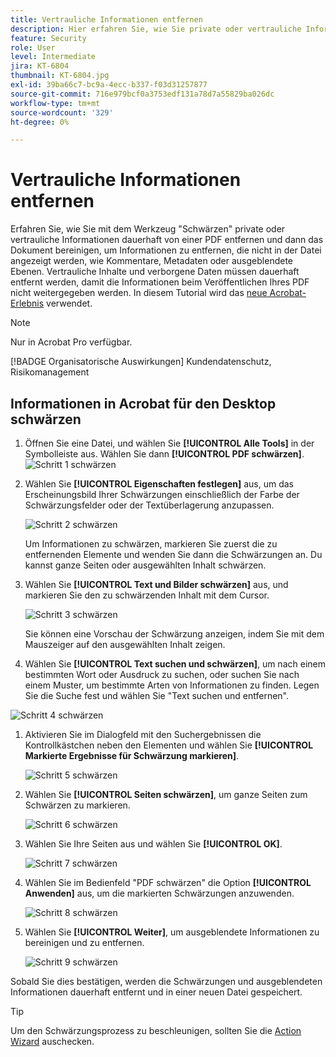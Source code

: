 ```yaml
---
title: Vertrauliche Informationen entfernen
description: Hier erfahren Sie, wie Sie private oder vertrauliche Informationen dauerhaft von Ihrem PDF entfernen.
feature: Security
role: User
level: Intermediate
jira: KT-6804
thumbnail: KT-6804.jpg
exl-id: 39ba66c7-bc9a-4ecc-b337-f03d31257877
source-git-commit: 716e979bcf0a3753edf131a78d7a55829ba026dc
workflow-type: tm+mt
source-wordcount: '329'
ht-degree: 0%

---
```


# Vertrauliche Informationen entfernen

Erfahren Sie, wie Sie mit dem Werkzeug &quot;Schwärzen&quot; private oder vertrauliche Informationen dauerhaft von einer PDF entfernen und dann das Dokument bereinigen, um Informationen zu entfernen, die nicht in der Datei angezeigt werden, wie Kommentare, Metadaten oder ausgeblendete Ebenen. Vertrauliche Inhalte und verborgene Daten müssen dauerhaft entfernt werden, damit die Informationen beim Veröffentlichen Ihres PDF nicht weitergegeben werden. In diesem Tutorial wird das [neue Acrobat-Erlebnis](../getting-started/new-workspace.md) verwendet.

>[!NOTE]
>
>Nur in Acrobat Pro verfügbar.

[!BADGE Organisatorische Auswirkungen]
Kundendatenschutz, Risikomanagement

## Informationen in Acrobat für den Desktop schwärzen

1. Öffnen Sie eine Datei, und wählen Sie **[!UICONTROL Alle Tools]** in der Symbolleiste aus. Wählen Sie dann **[!UICONTROL PDF schwärzen]**.
   ![Schritt 1 schwärzen](../assets/Redact_1.png)

1. Wählen Sie **[!UICONTROL Eigenschaften festlegen]** aus, um das Erscheinungsbild Ihrer Schwärzungen einschließlich der Farbe der Schwärzungsfelder oder der Textüberlagerung anzupassen.

   ![Schritt 2 schwärzen](../assets/Redact_2.png)

   Um Informationen zu schwärzen, markieren Sie zuerst die zu entfernenden Elemente und wenden Sie dann die Schwärzungen an. Du kannst ganze Seiten oder ausgewählten Inhalt schwärzen.

1. Wählen Sie **[!UICONTROL Text und Bilder schwärzen]** aus, und markieren Sie den zu schwärzenden Inhalt mit dem Cursor.

   ![Schritt 3 schwärzen](../assets/Redact_3.png)

   Sie können eine Vorschau der Schwärzung anzeigen, indem Sie mit dem Mauszeiger auf den ausgewählten Inhalt zeigen.

1. Wählen Sie **[!UICONTROL Text suchen und schwärzen]**, um nach einem bestimmten Wort oder Ausdruck zu suchen, oder suchen Sie nach einem Muster, um bestimmte Arten von Informationen zu finden. Legen Sie die Suche fest und wählen Sie &quot;Text suchen und entfernen&quot;.

![Schritt 4 schwärzen](../assets/Redact_4.png)

1. Aktivieren Sie im Dialogfeld mit den Suchergebnissen die Kontrollkästchen neben den Elementen und wählen Sie **[!UICONTROL Markierte Ergebnisse für Schwärzung markieren]**.

   ![Schritt 5 schwärzen](../assets/Redact_5.png)

1. Wählen Sie **[!UICONTROL Seiten schwärzen]**, um ganze Seiten zum Schwärzen zu markieren.

   ![Schritt 6 schwärzen](../assets/Redact_6.png)

1. Wählen Sie Ihre Seiten aus und wählen Sie **[!UICONTROL OK]**.

   ![Schritt 7 schwärzen](../assets/Redact_7.png)

1. Wählen Sie im Bedienfeld &quot;PDF schwärzen&quot; die Option **[!UICONTROL Anwenden]** aus, um die markierten Schwärzungen anzuwenden.

   ![Schritt 8 schwärzen](../assets/Redact_8.png)

1. Wählen Sie **[!UICONTROL Weiter]**, um ausgeblendete Informationen zu bereinigen und zu entfernen.

   ![Schritt 9 schwärzen](../assets/Redact_9.png)

Sobald Sie dies bestätigen, werden die Schwärzungen und ausgeblendeten Informationen dauerhaft entfernt und in einer neuen Datei gespeichert.

>[!TIP]
>
>Um den Schwärzungsprozess zu beschleunigen, sollten Sie die [Action Wizard](../advanced-tasks/action.md) auschecken.
